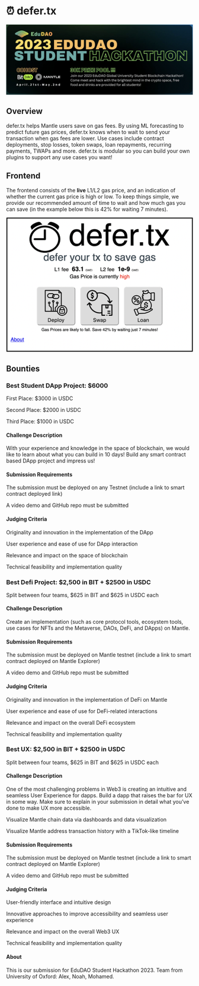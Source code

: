 # ⏰ defer.tx

![EduDAO Student Hackathon Banner](./edudao-hackathon-23.png)

## Overview

defer.tx helps Mantle users save on gas fees. By using ML forecasting to predict future gas prices, defer.tx knows when to wait to send your transaction when gas fees are lower. Use cases include contract deployments, stop losses, token swaps, loan repayments, recurring payments, TWAPs and more. defer.tx is modular so you can build your own plugins to support any use cases you want!

## Frontend

The frontend consists of the **live** L1/L2 gas price, and an indication of whether the current gas price is high or low. To keep things simple, we provide our recommended amount of time to wait and how much gas you can save (in the example below this is 42% for waiting 7 minutes).

![UI](./ui.png)

## Bounties

### Best Student DApp Project: $6000

First Place: $3000 in USDC

Second Place: $2000 in USDC

Third Place: $1000 in USDC

#### Challenge Description

With your experience and knowledge in the space of blockchain, we would like to learn about what you can build in 10 days! Build any smart contract based DApp project and impress us!

#### Submission Requirements

The submission must be deployed on any Testnet (include a link to smart contract deployed link)

A video demo and GitHub repo must be submitted

#### Judging Criteria

Originality and innovation in the implementation of the DApp

User experience and ease of use for DApp interaction

Relevance and impact on the space of blockchain

Technical feasibility and implementation quality

### Best Defi Project: $2,500 in BIT + $2500 in USDC

Split between four teams, $625 in BIT and $625 in USDC each

#### Challenge Description

Create an implementation (such as core protocol tools, ecosystem tools, use cases for NFTs and the Metaverse, DAOs, DeFi, and DApps) on Mantle.

#### Submission Requirements

The submission must be deployed on Mantle testnet (include a link to smart contract deployed on Mantle Explorer)

A video demo and GitHub repo must be submitted

#### Judging Criteria

Originality and innovation in the implementation of DeFi on Mantle

User experience and ease of use for DeFi-related interactions

Relevance and impact on the overall DeFi ecosystem

Technical feasibility and implementation quality

### Best UX: $2,500 in BIT + $2500 in USDC

Split between four teams, $625 in BIT and $625 in USDC each

#### Challenge Description

One of the most challenging problems in Web3 is creating an intuitive and seamless User Experience for dapps. Build a dapp that raises the bar for UX in some way. Make sure to explain in your submission in detail what you’ve done to make UX more accessible.

Visualize Mantle chain data via dashboards and data visualization

Visualize Mantle address transaction history with a TikTok-like timeline

#### Submission Requirements

The submission must be deployed on Mantle testnet (include a link to smart contract deployed on Mantle Explorer)

A video demo and GitHub repo must be submitted

#### Judging Criteria

User-friendly interface and intuitive design

Innovative approaches to improve accessibility and seamless user experience

Relevance and impact on the overall Web3 UX

Technical feasibility and implementation quality

#### About

This is our submission for EduDAO Student Hackathon 2023.
Team from University of Oxford: Alex, Noah, Mohamed.
